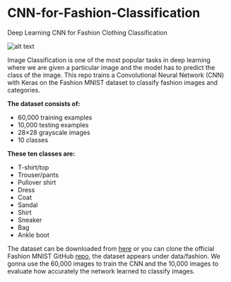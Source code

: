 # CNN-for-Fashion-Classification
Deep Learning CNN for Fashion Clothing Classification

![alt text](https://cse.unl.edu/~sscott/teach/Classes/cse496S19/hw/01/FashionMNIST.png)

Image Classification is one of the most popular tasks in deep learning where we are given a particular image and the model has to predict the class of the image. This repo trains a Convolutional Neural Network (CNN) with Keras on the Fashion MNIST dataset to classify fashion images and categories.

<b>The dataset consists of:</b>

- 60,000 training examples
- 10,000 testing examples
- 28×28 grayscale images
- 10 classes

<b>These ten classes are:</b>
- T-shirt/top
- Trouser/pants
- Pullover shirt
- Dress
- Coat
- Sandal
- Shirt
- Sneaker
- Bag
- Ankle boot

The dataset can be downloaded from [here](https://www.kaggle.com/zalando-research/fashionmnist) or you can clone the official Fashion MNIST GitHub [repo](https://github.com/zalandoresearch/fashion-mnist), the dataset appears under data/fashion. We gonna use the 60,000 images to train the CNN and the 10,000 images to evaluate how accurately the network learned to classify images.
